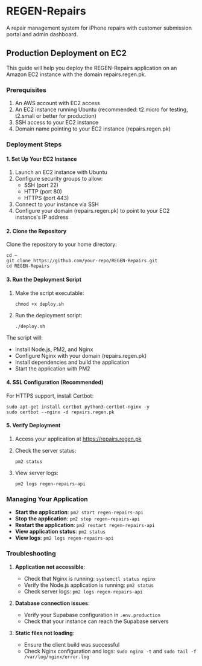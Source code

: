 # REGEN-Repairs

A repair management system for iPhone repairs with customer submission portal and admin dashboard.

## Production Deployment on EC2

This guide will help you deploy the REGEN-Repairs application on an Amazon EC2 instance with the domain repairs.regen.pk.

### Prerequisites

1. An AWS account with EC2 access
2. An EC2 instance running Ubuntu (recommended: t2.micro for testing, t2.small or better for production)
3. SSH access to your EC2 instance
4. Domain name pointing to your EC2 instance (repairs.regen.pk)

### Deployment Steps

#### 1. Set Up Your EC2 Instance

1. Launch an EC2 instance with Ubuntu
2. Configure security groups to allow:
   - SSH (port 22)
   - HTTP (port 80)
   - HTTPS (port 443)
3. Connect to your instance via SSH
4. Configure your domain (repairs.regen.pk) to point to your EC2 instance's IP address

#### 2. Clone the Repository

Clone the repository to your home directory:
```
cd ~
git clone https://github.com/your-repo/REGEN-Repairs.git
cd REGEN-Repairs
```

#### 3. Run the Deployment Script

1. Make the script executable:
   ```
   chmod +x deploy.sh
   ```

2. Run the deployment script:
   ```
   ./deploy.sh
   ```

The script will:
- Install Node.js, PM2, and Nginx
- Configure Nginx with your domain (repairs.regen.pk)
- Install dependencies and build the application
- Start the application with PM2

#### 4. SSL Configuration (Recommended)

For HTTPS support, install Certbot:

```
sudo apt-get install certbot python3-certbot-nginx -y
sudo certbot --nginx -d repairs.regen.pk
```

#### 5. Verify Deployment

1. Access your application at https://repairs.regen.pk
2. Check the server status:
   ```
   pm2 status
   ```

3. View server logs:
   ```
   pm2 logs regen-repairs-api
   ```

### Managing Your Application

- **Start the application**: `pm2 start regen-repairs-api`
- **Stop the application**: `pm2 stop regen-repairs-api`
- **Restart the application**: `pm2 restart regen-repairs-api`
- **View application status**: `pm2 status`
- **View logs**: `pm2 logs regen-repairs-api`

### Troubleshooting

1. **Application not accessible**:
   - Check that Nginx is running: `systemctl status nginx`
   - Verify the Node.js application is running: `pm2 status`
   - Check server logs: `pm2 logs regen-repairs-api`

2. **Database connection issues**:
   - Verify your Supabase configuration in `.env.production`
   - Check that your instance can reach the Supabase servers
   
3. **Static files not loading**:
   - Ensure the client build was successful
   - Check Nginx configuration and logs: `sudo nginx -t` and `sudo tail -f /var/log/nginx/error.log`
